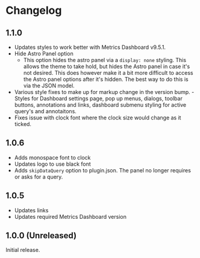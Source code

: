 # Changelog

## 1.1.0

- Updates styles to work better with Metrics Dashboard v9.5.1.
- Hide Astro Panel option
  - This option hides the astro panel via a `display: none` styling. This allows the theme to take hold, but hides the Astro panel in case it's not desired. This does however make it a bit more difficult to access the Astro panel options after it's hidden. The best way to do this is via the JSON model.
- Various style fixes to make up for markup change in the version bump.
  -Styles for Dashboard settings page, pop up menus, dialogs, toolbar buttons, annotations and links, dashboard submenu styling for active query's and annotaitons.
- Fixes issue with clock font where the clock size would change as it ticked.

## 1.0.6

- Adds monospace font to clock
- Updates logo to use black font
- Adds `skipDataQuery` option to plugin.json. The panel no longer requires or asks for a query.

## 1.0.5

- Updates links
- Updates required Metrics Dashboard version

## 1.0.0 (Unreleased)

Initial release.
